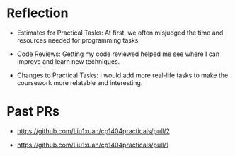 # Reflection
- Estimates for Practical Tasks: At first, we often misjudged the time and resources needed for programming tasks.

- Code Reviews: Getting my code reviewed helped me see where I can improve and learn new techniques. 

- Changes to Practical Tasks: I would add more real-life tasks to make the coursework more relatable and interesting.

# Past PRs

- https://github.com/Liu1xuan/cp1404practicals/pull/2

- https://github.com/Liu1xuan/cp1404practicals/pull/1


